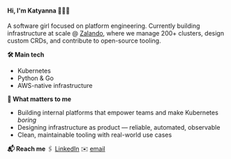 #### Hi, I'm Katyanna 👩🏽‍💻

A software girl focused on platform engineering. 
Currently building infrastructure at scale @ [Zalando](https://www.corporate-zalando.com/), where we manage 200+ clusters, design custom CRDs, and contribute to open-source tooling.

**🛠 Main tech**
- Kubernetes
- Python & Go
- AWS-native infrastructure

**🚀 What matters to me**
- Building internal platforms that empower teams and make Kubernetes *boring*
- Designing infrastructure as product — reliable, automated, observable
- Clean, maintainable tooling with real-world use cases

**📬 Reach me**
🖇 [LinkedIn](https://linkedin.com/in/katyannamoura)
✉️ [email](mailto:amelie.kn+github@gmail.com)
